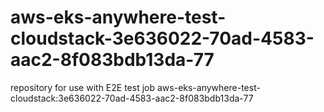 # aws-eks-anywhere-test-cloudstack-3e636022-70ad-4583-aac2-8f083bdb13da-77
repository for use with E2E test job aws-eks-anywhere-test-cloudstack:3e636022-70ad-4583-aac2-8f083bdb13da-77
